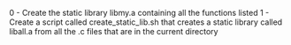 0 - Create the static library libmy.a containing all the functions listed
1 - Create a script called create_static_lib.sh that creates a static library called liball.a from all the .c files that are in the current directory
